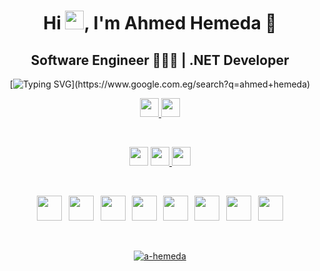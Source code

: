 <h1 align="center">Hi <img src="https://raw.githubusercontent.com/aemmadi/aemmadi/master/wave.gif" width="30">, I'm Ahmed Hemeda 👑</h1>
<h2 align="center">Software Engineer 👨🏻‍💻 | .NET Developer</h2>
<div align="center">

[![Typing SVG](https://readme-typing-svg.demolab.com?font=Orbitron&weight=500&size=22&pause=1000&color=C00000&center=true&vCenter=true&width=420&lines=Follow+to+get+new+updates+💙✨;)](https://www.google.com.eg/search?q=ahmed+hemeda)

</div>
<p align="center">
  <a target="_blank" href="https://www.linkedin.com/in/a-hemeda"><img src="https://img.shields.io/badge/-LinkedIn-0060A0?style=for-the-badge&logo=Linkedin&logoColor=white" height="30" > </img> </a>
  <a target="_blank" href="mailto:7hemeda@gmail.com"><img src="https://img.shields.io/badge/-Gmail-800000?style=for-the-badge&logo=Gmail&logoColor=white" height="30" > </img> </a> </p>
<br/>
<p align="center">
  <img src="https://komarev.com/ghpvc/?username=a-hemeda&label=Viewers&color=0060A0&style=flat" height="30"/>
  <a href="https://github.com/a-hemeda">
  <img src="https://img.shields.io/badge/dynamic/json?logo=github&label=Followers&labelColor=202525&color=800000&query=%24.data.totalSubs&url=https%3A%2F%2Fapi.spencerwoo.com%2Fsubstats%2F%3Fsource%3Dgithub%26queryKey%3Da-hemeda&longCache=true" height="30"/> </a>
  <a href="https://github.com/a-hemeda?tab=stars"> <img Followers" src="https://img.shields.io/github/stars/a-hemeda?color=red&logo=github" height="30" > </a> </p>
<br/>
<p align="center">
  <img src="https://skillicons.dev/icons?i=cs" height="40"/>
  <img width="3" />
  <img src="https://skillicons.dev/icons?i=dotnet" height="40"/>
  <img width="3" />
  <img src="https://cdn.jsdelivr.net/gh/devicons/devicon/icons/dotnetcore/dotnetcore-original.svg" height="40"/>
  <img width="2" />
  <img src="https://cdn.simpleicons.org/html5/E34F26" height="40"/>
  <img width="2" />
  <img src="https://cdn.simpleicons.org/css3/1572B6" height="40"/>
  <img width="2" />
  <img src="https://www.vectorlogo.zone/logos/git-scm/git-scm-icon.svg" height="40"/>
  <img width="3" />
  <img src="https://skillicons.dev/icons?i=firebase" height="40"/>
  <img width="3" />
  <img src="https://skillicons.dev/icons?i=github" height="40"/> </p>
<br/>
<p align="center">
  <a href="https://github.com/ryo-ma/github-profile-trophy"><img src="https://github-profile-trophy.vercel.app/?username=a-hemeda&theme=algolia" alt="a-hemeda" /></a> </p>
